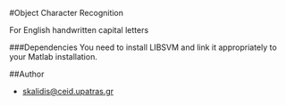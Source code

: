 #Object Character Recognition

For English handwritten capital letters

###Dependencies
You need to install LIBSVM and link it appropriately to your Matlab installation.

##Author
* skalidis@ceid.upatras.gr
